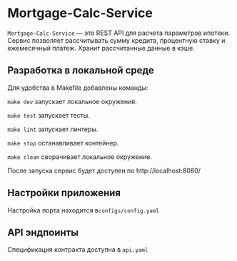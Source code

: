 # Mortgage-Calc-Service

`Mortgage-Calc-Service` — это REST API для расчета параметров ипотеки.  
Сервис позволяет рассчитывать сумму кредита, процентную ставку и ежемесячный платеж.
Хранит рассчитанные данные в кэше.

## Разработка в локальной среде
Для удобства в Makefile добавлены команды:

`make dev` запускает локальное окружения.

`make test` запускает тесты.

`make lint` запускает линтеры.

`make stop` останавливает контейнер.

`make clean` сворачивает локальное окружение.

После запуска сервис будет доступен по  http://localhost:8080/

## Настройки приложения

Настройка порта находится в`configs/config.yaml`

## API эндпоинты
Спецификация контракта доступна в `api.yaml` 



